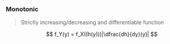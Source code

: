 ### Monotonic
> Strictly increasing/decreasing and differentiable function

$$
    f_Y(y) = f_X((h(y)))|\dfrac{dh}{dy}(y)|
$$

